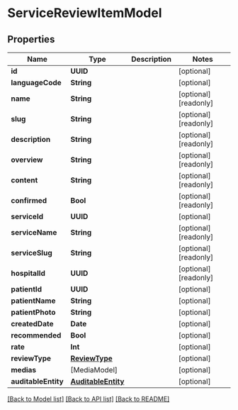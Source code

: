 # ServiceReviewItemModel

## Properties
Name | Type | Description | Notes
------------ | ------------- | ------------- | -------------
**id** | **UUID** |  | [optional] 
**languageCode** | **String** |  | [optional] 
**name** | **String** |  | [optional] [readonly] 
**slug** | **String** |  | [optional] [readonly] 
**description** | **String** |  | [optional] [readonly] 
**overview** | **String** |  | [optional] [readonly] 
**content** | **String** |  | [optional] [readonly] 
**confirmed** | **Bool** |  | [optional] [readonly] 
**serviceId** | **UUID** |  | [optional] 
**serviceName** | **String** |  | [optional] [readonly] 
**serviceSlug** | **String** |  | [optional] [readonly] 
**hospitalId** | **UUID** |  | [optional] [readonly] 
**patientId** | **UUID** |  | [optional] 
**patientName** | **String** |  | [optional] 
**patientPhoto** | **String** |  | [optional] 
**createdDate** | **Date** |  | [optional] 
**recommended** | **Bool** |  | [optional] 
**rate** | **Int** |  | [optional] 
**reviewType** | [**ReviewType**](ReviewType.md) |  | [optional] 
**medias** | [MediaModel] |  | [optional] 
**auditableEntity** | [**AuditableEntity**](AuditableEntity.md) |  | [optional] 

[[Back to Model list]](../README.md#documentation-for-models) [[Back to API list]](../README.md#documentation-for-api-endpoints) [[Back to README]](../README.md)


